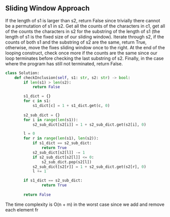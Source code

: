 ## Sliding Window Approach
If the length of s1 is larger than s2, return False since trivially there cannot be a permutation of s1 in s2. Get all the counts of the characters in c1, get all of the counts the characters in s2 for the substring of the length of s1 (the length of s1 is the fixed size of our sliding window). Iterate through s2, if the counts of both s1 and the substring of s2 are the same, return True, otherwise, move the fixes sliding window once to the right. At the end of the looping construct, check once more if the counts are the same since our loop terminates before checking the last substring of s2. Finally, in the case where the program has still not terminated, return False.
``` python
class Solution:
    def checkInclusion(self, s1: str, s2: str) -> bool:
        if len(s1) > len(s2):
            return False

        s1_dict = {}
        for c in s1:
            s1_dict[c] = 1 + s1_dict.get(c, 0)
  
        s2_sub_dict = {}
        for i in range(len(s1)):
            s2_sub_dict[s2[i]] = 1 + s2_sub_dict.get(s2[i], 0)

        l = 0
        for r in range(len(s1), len(s2)):
            if s1_dict == s2_sub_dict:
                return True
            s2_sub_dict[s2[l]] -= 1
            if s2_sub_dict[s2[l]] <= 0:
                s2_sub_dict.pop(s2[l])
            s2_sub_dict[s2[r]] = 1 + s2_sub_dict.get(s2[r], 0)
            l += 1

        if s1_dict == s2_sub_dict:
                return True
  
        return False
```
The time complexity is O(n + m) in the worst case since we add and remove each element fr